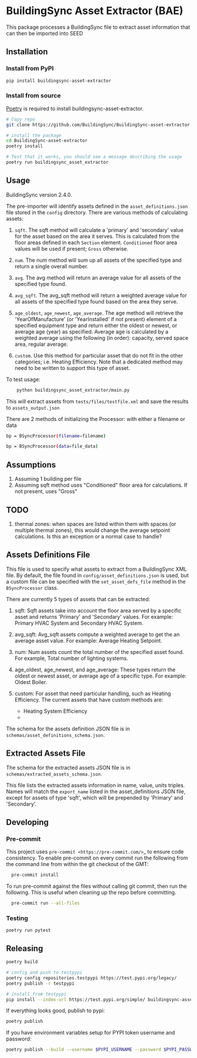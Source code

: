 # BuildingSync Asset Extractor (BAE)

This package processes a BuildingSync file to extract asset information that can then be imported into SEED

## Installation

### Install from PyPI

```bash
pip install buildingsync-asset-extractor
```
### Install from source
[Poetry](https://python-poetry.org/) is required to install buildingsync-asset-extractor.
```bash
# Copy repo
git clone https://github.com/BuildingSync/BuildingSync-asset-extractor.git

# install the package
cd BuildingSync-asset-extractor
poetry install

# Test that it works, you should see a message describing the usage
poetry run buildingsync_asset_extractor
```

## Usage

BuildingSync version 2.4.0.

The pre-importer will identify assets defined in the `asset_definitions.json` file stored in the `config` directory.  There are various methods of calculating assets:

1. `sqft`.  The sqft method will calculate a 'primary' and 'secondary' value for the asset based on the area it serves. This is calculated from the floor areas defined in each `Section` element.  `Conditioned` floor area values will be used if present; `Gross` otherwise.

1. `num`. The num method will sum up all assets of the specified type and return a single overall number.

1. `avg`. The avg method will return an average value for all assets of the specified type found.

1. `avg_sqft`. The avg_sqft method will return a weighted average value for all assets of the specified type found based on the area they serve.

1. `age_oldest`, `age_newest`, `age_average`. The age method will retrieve the 'YearOfManufacture' (or 'YearInstalled' if not present) element of a specified equipment type and return either the oldest or newest, or average age (year) as specified. Average age is calculated by a weighted average using the following (in order): capacity, served space area, regular average.

1. `custom`. Use this method for particular asset that do not fit in the other categories; i.e. Heating Efficiency. Note that a dedicated method may need to be written to support this type of asset.

To test usage:

```bash
	python buildingsync_asset_extractor/main.py
```

This will extract assets from `tests/files/testfile.xml` and save the results to `assets_output.json`

There are 2 methods of initializing the Processor: with either a filename or data

```bash
bp = BSyncProcessor(filename=filename)
```

```bash
bp = BSyncProcessor(data=file_data)
```

## Assumptions
1. Assuming 1 building per file
1. Assuming sqft method uses "Conditioned" floor area for calculations. If not present, uses "Gross"

## TODO
1. thermal zones: when spaces are listed within them with spaces (or multiple thermal zones), this would change the average setpoint calculations. Is this an exception or a normal case to handle?

## Assets Definitions File

This file is used to specify what assets to extract from a BuildingSync XML file. By default, the file found in `config/asset_definitions.json` is used, but a custom file can be specified with the `set_asset_defs_file` method in the `BSyncProcessor` class.

There are currently 5 types of assets that can be extracted:

1. sqft: Sqft assets take into account the floor area served by a specific asset and returns 'Primary' and 'Secondary' values.  For example: Primary HVAC System and Secondary HVAC System.

1. avg_sqft: Avg_sqft assets compute a weighted average to get the an average asset value.  For example:  Average Heating Setpoint.

1. num: Num assets count the total number of the specified asset found.  For example, Total number of lighting systems.

1. age_oldest, age_newest, and age_average: These types return the oldest or newest asset, or average age of a specific type.  For example: Oldest Boiler.

1. custom: For asset that need particular handling, such as Heating Efficiency. The current assets that have custom methods are:
	- Heating System Efficiency
	-

The schema for the assets definition JSON file is in `schemas/asset_definitions_schema.json`.

## Extracted Assets File

The schema for the extracted assets JSON file is in `schemas/extracted_assets_schema.json`.

This file lists the extracted assets information in name, value, units triples.  Names will match the `export_name` listed in the asset_definitions JSON file, except for assets of type 'sqft', which will be prepended by 'Primary' and 'Secondary'.

## Developing

### Pre-commit

This project uses `pre-commit <https://pre-commit.com/>`_ to ensure code consistency.
To enable pre-commit on every commit run the following from the command line from within the git checkout of the
GMT:

```bash
  pre-commit install
```

To run pre-commit against the files without calling git commit, then run the following. This is useful when cleaning up the repo before committing.

```bash
  pre-commit run --all-files
```
### Testing

	poetry run pytest

## Releasing

```bash
poetry build

# config and push to testpypi
poetry config repositories.testpypi https://test.pypi.org/legacy/
poetry publish -r testpypi

# install from testpypi
pip install --index-url https://test.pypi.org/simple/ buildingsync-asset-extractor
```
If everything looks good, publish to pypi:
```bash
poetry publish
```

If you have environment variables setup for PYPI token username and password:

```bash
poetry publish --build --username $PYPI_USERNAME --password $PYPI_PASSWORD
```
